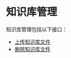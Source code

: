 # 知识库管理

知识库管理包括以下接口：
- [上传知识库文件](./上传知识库文件/upload_file.md)
- [删除知识库文件](./删除知识库文件/delete_knowledege_file.md)